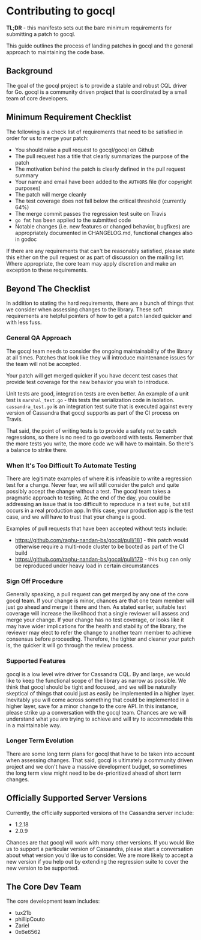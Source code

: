 # Contributing to gocql

**TL;DR** - this manifesto sets out the bare minimum requirements for submitting a patch to gocql.

This guide outlines the process of landing patches in gocql and the general approach to maintaining the code base.

## Background

The goal of the gocql project is to provide a stable and robust CQL driver for Go. gocql is a community driven project that is coordinated by a small team of core developers.

## Minimum Requirement Checklist

The following is a check list of requirements that need to be satisfied in order for us to merge your patch:

* You should raise a pull request to gocql/gocql on Github
* The pull request has a title that clearly summarizes the purpose of the patch
* The motivation behind the patch is clearly defined in the pull request summary
* Your name and email have been added to the `AUTHORS` file (for copyright purposes)
* The patch will merge cleanly
* The test coverage does not fall below the critical threshold (currently 64%) 
* The merge commit passes the regression test suite on Travis
* `go fmt` has been applied to the submitted code
* Notable changes (i.e. new features or changed behavior, bugfixes) are appropriately documented in CHANGELOG.md, functional changes also in godoc

If there are any requirements that can't be reasonably satisfied, please state this either on the pull request or as part of discussion on the mailing list. Where appropriate, the core team may apply discretion and make an exception to these requirements.

## Beyond The Checklist

In addition to stating the hard requirements, there are a bunch of things that we consider when assessing changes to the library. These soft requirements are helpful pointers of how to get a patch landed quicker and with less fuss.

### General QA Approach

The gocql team needs to consider the ongoing maintainability of the library at all times. Patches that look like they will introduce maintenance issues for the team will not be accepted.

Your patch will get merged quicker if you have decent test cases that provide test coverage for the new behavior you wish to introduce.

Unit tests are good, integration tests are even better. An example of a unit test is `marshal_test.go` - this tests the serialization code in isolation. `cassandra_test.go` is an integration test suite that is executed against every version of Cassandra that gocql supports as part of the CI process on Travis.

That said, the point of writing tests is to provide a safety net to catch regressions, so there is no need to go overboard with tests. Remember that the more tests you write, the more code we will have to maintain. So there's a balance to strike there.

### When It's Too Difficult To Automate Testing

There are legitimate examples of where it is infeasible to write a regression test for a change. Never fear, we will still consider the patch and quite possibly accept the change without a test. The gocql team takes a pragmatic approach to testing. At the end of the day, you could be addressing an issue that is too difficult to reproduce in a test suite, but still occurs in a real production app. In this case, your production app is the test case, and we will have to trust that your change is good.

Examples of pull requests that have been accepted without tests include:

* https://github.com/raghu-nandan-bs/gocql/pull/181 - this patch would otherwise require a multi-node cluster to be booted as part of the CI build
* https://github.com/raghu-nandan-bs/gocql/pull/179 - this bug can only be reproduced under heavy load in certain circumstances

### Sign Off Procedure

Generally speaking, a pull request can get merged by any one of the core gocql team. If your change is minor, chances are that one team member will just go ahead and merge it there and then. As stated earlier, suitable test coverage will increase the likelihood that a single reviewer will assess and merge your change. If your change has no test coverage, or looks like it may have wider implications for the health and stability of the library, the reviewer may elect to refer the change to another team member to achieve consensus before proceeding. Therefore, the tighter and cleaner your patch is, the quicker it will go through the review process.

### Supported Features

gocql is a low level wire driver for Cassandra CQL. By and large, we would like to keep the functional scope of the library as narrow as possible. We think that gocql should be tight and focused, and we will be naturally skeptical of things that could just as easily be implemented in a higher layer. Inevitably you will come across something that could be implemented in a higher layer, save for a minor change to the core API. In this instance, please strike up a conversation with the gocql team. Chances are we will understand what you are trying to achieve and will try to accommodate this in a maintainable way.

### Longer Term Evolution

There are some long term plans for gocql that have to be taken into account when assessing changes. That said, gocql is ultimately a community driven project and we don't have a massive development budget, so sometimes the long term view might need to be de-prioritized ahead of short term changes.

## Officially Supported Server Versions

Currently, the officially supported versions of the Cassandra server include:

* 1.2.18
* 2.0.9

Chances are that gocql will work with many other versions. If you would like us to support a particular version of Cassandra, please start a conversation about what version you'd like us to consider. We are more likely to accept a new version if you help out by extending the regression suite to cover the new version to be supported.

## The Core Dev Team

The core development team includes:

* tux21b
* phillipCouto
* Zariel
* 0x6e6562
